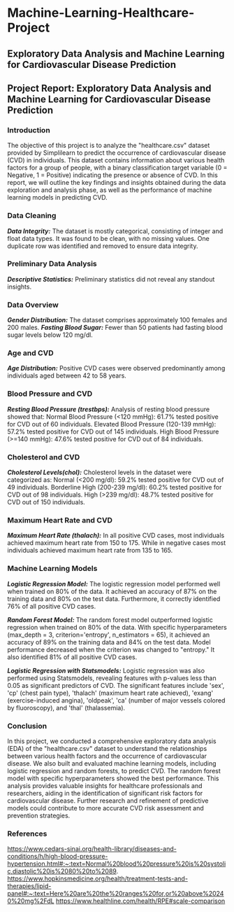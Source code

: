 # Machine-Learning-Healthcare-Project
## Exploratory Data Analysis and Machine Learning for Cardiovascular Disease Prediction

## Project Report: Exploratory Data Analysis and Machine Learning for Cardiovascular Disease Prediction

### Introduction

The objective of this project is to analyze the "healthcare.csv" dataset provided by Simplilearn to predict the occurrence of
cardiovascular disease (CVD) in individuals. This dataset contains information about various health factors for a group of
people, with a binary classification target variable (0 = Negative, 1 = Positive) indicating the presence or absence of CVD. In
this report, we will outline the key findings and insights obtained during the data exploration and analysis phase, as well as the
performance of machine learning models in predicting CVD.

### Data Cleaning

**_Data Integrity:_** The dataset is mostly categorical, consisting of integer and float data types. It was found to be clean, with no
missing values. One duplicate row was identified and removed to ensure data integrity.


### Preliminary Data Analysis

**_Descriptive Statistics:_** Preliminary statistics did not reveal any standout insights.

### Data Overview

**_Gender Distribution:_** The dataset comprises approximately 100 females and 200 males.
**_Fasting Blood Sugar:_** Fewer than 50 patients had fasting blood sugar levels below 120 mg/dl.

### Age and CVD
**_Age Distribution:_** Positive CVD cases were observed predominantly among individuals aged between 42 to 58 years.

### Blood Pressure and CVD
**_Resting Blood Pressure (trestbps):_** Analysis of resting blood pressure showed that:
Normal Blood Pressure (<120 mmHg): 61.7% tested positive for CVD out of 60 individuals.
Elevated Blood Pressure (120-139 mmHg): 57.2% tested positive for CVD out of 145 individuals.
High Blood Pressure (>=140 mmHg): 47.6% tested positive for CVD out of 84 individuals.

### Cholesterol and CVD
**_Cholesterol Levels(chol):_** Cholesterol levels in the dataset were categorized as:
Normal (<200 mg/dl): 59.2% tested positive for CVD out of 49 individuals.
Borderline High (200-239 mg/dl): 60.2% tested positive for CVD out of 98 individuals.
High (>239 mg/dl): 48.7% tested positive for CVD out of 150 individuals.

### Maximum Heart Rate and CVD
**_Maximum Heart Rate (thalach):_** In all positive CVD cases, most individuals achieved maximum heart rate from 150 to 175.
While in negative cases most individuals achieved maximum heart rate from 135 to 165.

### Machine Learning Models
**_Logistic Regression Model:_** The logistic regression model performed well when trained on 80% of the data. It achieved an
accuracy of 87% on the training data and 80% on the test data. Furthermore, it correctly identified 76% of all positive CVD
cases.

**_Random Forest Model:_** The random forest model outperformed logistic regression when trained on 80% of the data. With
specific hyperparameters (max_depth = 3, criterion='entropy', n_estimators = 65), it achieved an accuracy of 89% on the
training data and 84% on the test data. Model performance decreased when the criterion was changed to "entropy." It also
identified 81% of all positive CVD cases.

**_Logistic Regression with Statsmodels:_** Logistic regression was also performed using Statsmodels, revealing features with
p-values less than 0.05 as significant predictors of CVD. The significant features include 'sex', 'cp' (chest pain type), 'thalach'
(maximum heart rate achieved), 'exang' (exercise-induced angina), 'oldpeak', 'ca' (number of major vessels colored by
fluoroscopy), and 'thal' (thalassemia).

### Conclusion
In this project, we conducted a comprehensive exploratory data analysis (EDA) of the "healthcare.csv" dataset to understand the
relationships between various health factors and the occurrence of cardiovascular disease. We also built and evaluated machine
learning models, including logistic regression and random forests, to predict CVD. The random forest model with specific
hyperparameters showed the best performance.
This analysis provides valuable insights for healthcare professionals and researchers, aiding in the identification of significant
risk factors for cardiovascular disease. Further research and refinement of predictive models could contribute to more accurate
CVD risk assessment and prevention strategies.




### References
https://www.cedars-sinai.org/health-library/diseases-and-conditions/h/high-blood-pressure-hypertension.html#:~:text=Normal%20blood%20pressure%20is%20systolic,diastolic%20is%2080%20to%2089.
https://www.hopkinsmedicine.org/health/treatment-tests-and-therapies/lipid-panel#:~:text=Here%20are%20the%20ranges%20for,or%20above%20240%20mg%2FdL
https://www.healthline.com/health/RPE#scale-comparison
